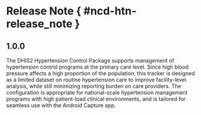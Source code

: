 # Release Note { #ncd-htn-release_note }

## 1.0.0

The DHIS2 Hypertension Control Package supports management of hypertension control programs at the primary care level. Since high blood pressure affects a high proportion of the population, this tracker is designed as a limited dataset on routine hypertension care to improve facility-level analysis, while still minimizing reporting burden on care providers. The configuration is appropriate for national-scale hypertension management programs with high patient-load clinical environments, and is tailored for seamless use with the Android Capture app.
